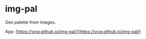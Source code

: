 # img-pal

Gen palette from images.

App: [https://ycw.github.io/img-pal/](https://ycw.github.io/img-pal/)

